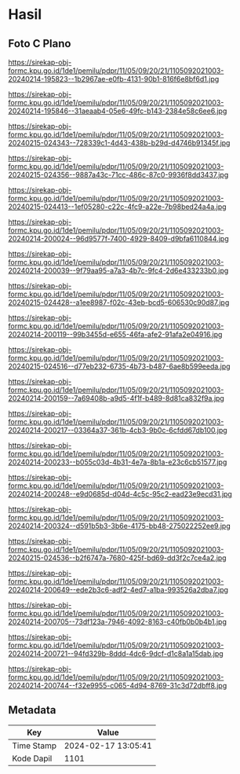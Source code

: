 # Hasil

## Foto C Plano

https://sirekap-obj-formc.kpu.go.id/1de1/pemilu/pdpr/11/05/09/20/21/1105092021003-20240214-195823--1b2967ae-e0fb-4131-90b1-816f6e8bf6d1.jpg

https://sirekap-obj-formc.kpu.go.id/1de1/pemilu/pdpr/11/05/09/20/21/1105092021003-20240214-195846--31aeaab4-05e6-49fc-b143-2384e58c6ee6.jpg

https://sirekap-obj-formc.kpu.go.id/1de1/pemilu/pdpr/11/05/09/20/21/1105092021003-20240215-024343--728339c1-4d43-438b-b29d-d4746b91345f.jpg

https://sirekap-obj-formc.kpu.go.id/1de1/pemilu/pdpr/11/05/09/20/21/1105092021003-20240215-024356--9887a43c-71cc-486c-87c0-9936f8dd3437.jpg

https://sirekap-obj-formc.kpu.go.id/1de1/pemilu/pdpr/11/05/09/20/21/1105092021003-20240215-024413--1ef05280-c22c-4fc9-a22e-7b98bed24a4a.jpg

https://sirekap-obj-formc.kpu.go.id/1de1/pemilu/pdpr/11/05/09/20/21/1105092021003-20240214-200024--96d9577f-7400-4929-8409-d9bfa6110844.jpg

https://sirekap-obj-formc.kpu.go.id/1de1/pemilu/pdpr/11/05/09/20/21/1105092021003-20240214-200039--9f79aa95-a7a3-4b7c-9fc4-2d6e433233b0.jpg

https://sirekap-obj-formc.kpu.go.id/1de1/pemilu/pdpr/11/05/09/20/21/1105092021003-20240215-024428--a1ee8987-f02c-43eb-bcd5-606530c90d87.jpg

https://sirekap-obj-formc.kpu.go.id/1de1/pemilu/pdpr/11/05/09/20/21/1105092021003-20240214-200119--99b3455d-e655-46fa-afe2-91afa2e04916.jpg

https://sirekap-obj-formc.kpu.go.id/1de1/pemilu/pdpr/11/05/09/20/21/1105092021003-20240215-024516--d77eb232-6735-4b73-b487-6ae8b599eeda.jpg

https://sirekap-obj-formc.kpu.go.id/1de1/pemilu/pdpr/11/05/09/20/21/1105092021003-20240214-200159--7a69408b-a9d5-4f1f-b489-8d81ca832f9a.jpg

https://sirekap-obj-formc.kpu.go.id/1de1/pemilu/pdpr/11/05/09/20/21/1105092021003-20240214-200217--03364a37-361b-4cb3-9b0c-6cfdd67db100.jpg

https://sirekap-obj-formc.kpu.go.id/1de1/pemilu/pdpr/11/05/09/20/21/1105092021003-20240214-200233--b055c03d-4b31-4e7a-8b1a-e23c6cb51577.jpg

https://sirekap-obj-formc.kpu.go.id/1de1/pemilu/pdpr/11/05/09/20/21/1105092021003-20240214-200248--e9d0685d-d04d-4c5c-95c2-ead23e9ecd31.jpg

https://sirekap-obj-formc.kpu.go.id/1de1/pemilu/pdpr/11/05/09/20/21/1105092021003-20240214-200324--d591b5b3-3b6e-4175-bb48-275022252ee9.jpg

https://sirekap-obj-formc.kpu.go.id/1de1/pemilu/pdpr/11/05/09/20/21/1105092021003-20240215-024536--b2f6747a-7680-425f-bd69-dd3f2c7ce4a2.jpg

https://sirekap-obj-formc.kpu.go.id/1de1/pemilu/pdpr/11/05/09/20/21/1105092021003-20240214-200649--ede2b3c6-adf2-4ed7-a1ba-993526a2dba7.jpg

https://sirekap-obj-formc.kpu.go.id/1de1/pemilu/pdpr/11/05/09/20/21/1105092021003-20240214-200705--73df123a-7946-4092-8163-c40fb0b0b4b1.jpg

https://sirekap-obj-formc.kpu.go.id/1de1/pemilu/pdpr/11/05/09/20/21/1105092021003-20240214-200721--94fd329b-8ddd-4dc6-9dcf-d1c8a1a15dab.jpg

https://sirekap-obj-formc.kpu.go.id/1de1/pemilu/pdpr/11/05/09/20/21/1105092021003-20240214-200744--f32e9955-c065-4d94-8769-31c3d72dbff8.jpg


## Metadata

| Key        | Value               |
| ---------- | ------------------- |
| Time Stamp | 2024-02-17 13:05:41 |
| Kode Dapil | 1101                |



